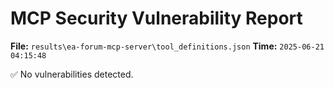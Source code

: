 # MCP Security Vulnerability Report
**File:** `results\ea-forum-mcp-server\tool_definitions.json`
**Time:** `2025-06-21 04:15:48`

✅ No vulnerabilities detected.